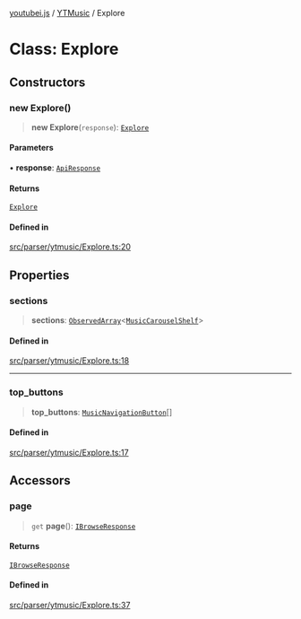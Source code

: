[youtubei.js](../../../README.md) / [YTMusic](../README.md) / Explore

# Class: Explore

## Constructors

### new Explore()

> **new Explore**(`response`): [`Explore`](Explore.md)

#### Parameters

• **response**: [`ApiResponse`](../../../interfaces/ApiResponse.md)

#### Returns

[`Explore`](Explore.md)

#### Defined in

[src/parser/ytmusic/Explore.ts:20](https://github.com/LuanRT/YouTube.js/blob/4ae0cc5c523a2080e68d6c0c1437c78fe318ea30/src/parser/ytmusic/Explore.ts#L20)

## Properties

### sections

> **sections**: [`ObservedArray`](../../Helpers/type-aliases/ObservedArray.md)\<[`MusicCarouselShelf`](../../YTNodes/classes/MusicCarouselShelf.md)\>

#### Defined in

[src/parser/ytmusic/Explore.ts:18](https://github.com/LuanRT/YouTube.js/blob/4ae0cc5c523a2080e68d6c0c1437c78fe318ea30/src/parser/ytmusic/Explore.ts#L18)

***

### top\_buttons

> **top\_buttons**: [`MusicNavigationButton`](../../YTNodes/classes/MusicNavigationButton.md)[]

#### Defined in

[src/parser/ytmusic/Explore.ts:17](https://github.com/LuanRT/YouTube.js/blob/4ae0cc5c523a2080e68d6c0c1437c78fe318ea30/src/parser/ytmusic/Explore.ts#L17)

## Accessors

### page

> `get` **page**(): [`IBrowseResponse`](../../APIResponseTypes/type-aliases/IBrowseResponse.md)

#### Returns

[`IBrowseResponse`](../../APIResponseTypes/type-aliases/IBrowseResponse.md)

#### Defined in

[src/parser/ytmusic/Explore.ts:37](https://github.com/LuanRT/YouTube.js/blob/4ae0cc5c523a2080e68d6c0c1437c78fe318ea30/src/parser/ytmusic/Explore.ts#L37)
